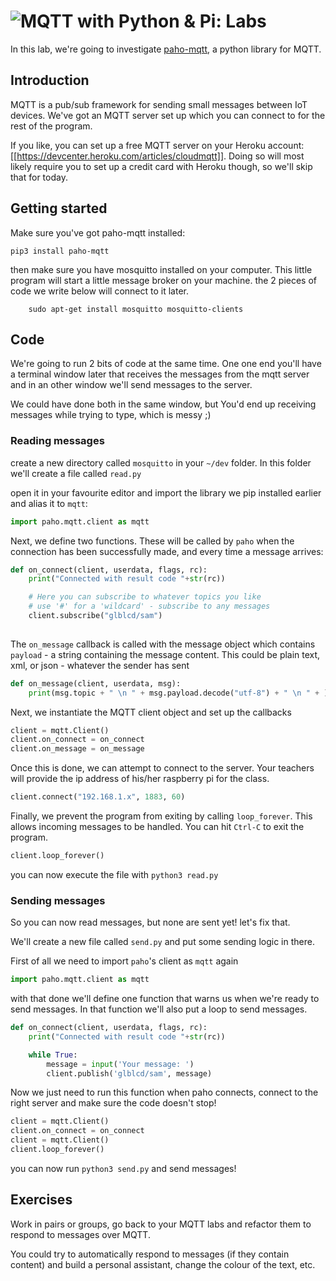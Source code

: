 # ![MQTT with Python & Pi: Labs](../blob/master/assets/img/GC_Logo_artwork_RGB-LOGO_colour_SMALL.png?raw=true) 

In this lab, we're going to investigate [paho-mqtt](https://pypi.org/project/paho-mqtt/), a python library for MQTT.

## Introduction
MQTT is a pub/sub framework for sending small messages between IoT devices. We've got an MQTT server set up which you can connect to for the rest of the program.

If you like, you can set up a free MQTT server on your Heroku account: [[https://devcenter.heroku.com/articles/cloudmqtt]].
Doing so will most likely require you to set up a credit card with Heroku though, so we'll skip that for today.

## Getting started
Make sure you've got paho-mqtt installed:

    pip3 install paho-mqtt

then make sure you have mosquitto installed on your computer. This little program will start a little message broker on your machine. the 2 pieces of code we write below will connect to it later.

		sudo apt-get install mosquitto mosquitto-clients

## Code
We're going to run 2 bits of code at the same time. One one end you'll have a terminal window later that receives the messages from the mqtt server and in an other window we'll send messages to the server.

We could have done both in the same window, but You'd end up receiving messages while trying to type, which is messy ;)

### Reading messages
create a new directory called `mosquitto` in your `~/dev` folder. In this folder we'll create a file called `read.py`

open it in your favourite editor and import the library we pip installed earlier and alias it to ```mqtt```:

```python
import paho.mqtt.client as mqtt
```

Next, we define two functions. These will be called by ```paho``` when the connection has been successfully made, and every time a message arrives:

```python
def on_connect(client, userdata, flags, rc):
    print("Connected with result code "+str(rc))

    # Here you can subscribe to whatever topics you like
    # use '#' for a 'wildcard' - subscribe to any messages
    client.subscribe("glblcd/sam")
    
```

The ```on_message``` callback is called with the message object which contains ```payload``` - a string containing the message content. This could be plain text, xml, or json - whatever the sender has sent

```python
def on_message(client, userdata, msg):
    print(msg.topic + " \n " + msg.payload.decode("utf-8") + " \n " + )
```

Next, we instantiate the MQTT client object and set up the callbacks

```python
client = mqtt.Client()
client.on_connect = on_connect
client.on_message = on_message
```

Once this is done, we can attempt to connect to the server. Your teachers will provide the ip address of his/her raspberry pi for the class.

```python
client.connect("192.168.1.x", 1883, 60)
```

Finally, we prevent the program from exiting by calling ```loop_forever```. This allows incoming messages to be handled. You can hit ```Ctrl-C``` to exit the program.

```python
client.loop_forever()
```

you can now execute the file with `python3 read.py`

### Sending messages
So you can now read messages, but none are sent yet! let's fix that.

We'll create a new file called `send.py` and put some sending logic in there.

First of all we need to import `paho`'s client as `mqtt` again

```python
import paho.mqtt.client as mqtt
```

with that done we'll define one function that warns us when we're ready to send messages. In that function we'll also put a loop to send messages.

```python
def on_connect(client, userdata, flags, rc):
    print("Connected with result code "+str(rc))

    while True:
        message = input('Your message: ')
        client.publish('glblcd/sam', message)
```

Now we just need to run this function when paho connects, connect to the right server and make sure the code doesn't stop!

```python
client = mqtt.Client()
client.on_connect = on_connect
client = mqtt.Client()
client.loop_forever()
```

you can now run `python3 send.py` and send messages!

## Exercises
Work in pairs or groups, go back to your MQTT labs and refactor them to respond to messages over MQTT.

You could try to automatically respond to messages (if they contain content) and build a personal assistant, change the colour of the text, etc.